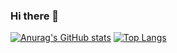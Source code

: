 ### Hi there 👋
[![Anurag's GitHub stats](https://github-readme-stats.vercel.app/api?username=CaReS0107)](https://github.com/anuraghazra/github-readme-stats)
[![Top Langs](https://github-readme-stats.vercel.app/api/top-langs/?username=CaReS0107&layout=compact)](https://github.com/anuraghazra/github-readme-stats)



<!--
**CaReS0107/CaReS0107** is a ✨ _special_ ✨ repository because its `README.md` (this file) appears on your GitHub profile.

Here are some ideas to get you started:

- 🔭 I’m currently working on ...
- 🌱 I’m currently learning ...
- 👯 I’m looking to collaborate on ...
- 🤔 I’m looking for help with ...
- 💬 Ask me about ...
- 📫 How to reach me: ...
- 😄 Pronouns: ...
- ⚡ Fun fact: ...
-->
